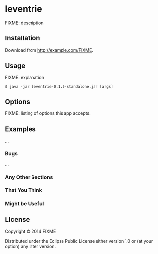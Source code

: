 # leventrie

FIXME: description

## Installation

Download from http://example.com/FIXME.

## Usage

FIXME: explanation

    $ java -jar leventrie-0.1.0-standalone.jar [args]

## Options

FIXME: listing of options this app accepts.

## Examples

...

### Bugs

...

### Any Other Sections
### That You Think
### Might be Useful

## License

Copyright © 2014 FIXME

Distributed under the Eclipse Public License either version 1.0 or (at
your option) any later version.
